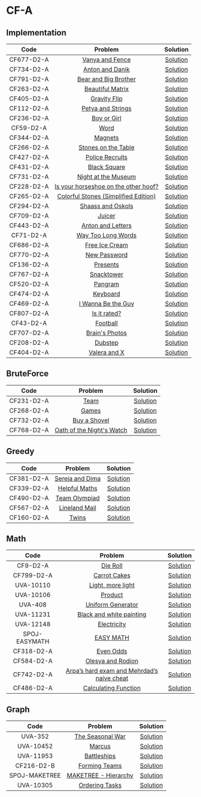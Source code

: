 # CF-A
## Implementation

| Code | Problem | Solution |
| :------------: | :------------: | :------------: |
| CF677-D2-A | [Vanya and Fence](http://codeforces.com/contest/677/problem/A) | [Solution](https://github.com/Abdelwahab07/Problem-Solving/blob/master/Arabic-Competitive-Sheet/CF-A/Implementation/vanya_and_fence.cpp) |
| CF734-D2-A | [Anton and Danik](http://codeforces.com/contest/734/problem/A) | [Solution](https://github.com/Abdelwahab07/Problem-Solving/blob/master/Arabic-Competitive-Sheet/CF-A/Implementation/anton_and_danik.py) |
| CF791-D2-A | [Bear and Big Brother](http://codeforces.com/contest/791/problem/A) | [Solution](https://github.com/Abdelwahab07/Problem-Solving/blob/master/Arabic-Competitive-Sheet/CF-A/Implementation/bear_and_big_brother.py) |
| CF263-D2-A | [Beautiful Matrix](http://codeforces.com/contest/263/problem/A) | [Solution](https://github.com/Abdelwahab07/Problem-Solving/blob/master/Arabic-Competitive-Sheet/CF-A/Implementation/bear_and_big_brother.py) |
| CF405-D2-A | [Gravity Flip](http://codeforces.com/contest/405/problem/A) | [Solution](https://github.com/Abdelwahab07/Problem-Solving/blob/master/Arabic-Competitive-Sheet/CF-A/Implementation/gravity_flip.cpp) |
| CF112-D2-A | [Petya and Strings](http://codeforces.com/contest/112/problem/A) | [Solution](https://github.com/Abdelwahab07/Problem-Solving/blob/master/Arabic-Competitive-Sheet/CF-A/Implementation/petya_and_strings.cpp) |
| CF236-D2-A | [Boy or Girl](http://codeforces.com/contest/236/problem/A) | [Solution](https://github.com/Abdelwahab07/Problem-Solving/blob/master/Arabic-Competitive-Sheet/CF-A/Implementation/boy_or_girl.py) |
| CF59-D2-A | [Word](http://codeforces.com/contest/59/problem/A) | [Solution](https://github.com/Abdelwahab07/Problem-Solving/blob/master/Arabic-Competitive-Sheet/CF-A/Implementation/word.py) |
| CF344-D2-A | [Magnets](http://codeforces.com/contest/344/problem/A) | [Solution](https://github.com/Abdelwahab07/Problem-Solving/blob/master/Arabic-Competitive-Sheet/CF-A/Implementation/magnets.cpp) |
| CF266-D2-A | [Stones on the Table](http://codeforces.com/contest/266/problem/A) | [Solution](https://github.com/Abdelwahab07/Problem-Solving/blob/master/Arabic-Competitive-Sheet/CF-A/Implementation/stones_on_the_table.cpp) |
| CF427-D2-A | [Police Recruits](http://codeforces.com/contest/427/problem/A) | [Solution](https://github.com/Abdelwahab07/Problem-Solving/blob/master/Arabic-Competitive-Sheet/CF-A/Implementation/police_recruits.cpp) |
| CF431-D2-A | [Black Square](http://codeforces.com/contest/431/problem/A) | [Solution](https://github.com/Abdelwahab07/Problem-Solving/blob/master/Arabic-Competitive-Sheet/CF-A/Implementation/black_square.cpp) |
| CF731-D2-A | [Night at the Museum](http://codeforces.com/contest/731/problem/A) | [Solution](https://github.com/Abdelwahab07/Problem-Solving/blob/master/Arabic-Competitive-Sheet/CF-A/Implementation/night_at_the_museum.cpp)|
| CF228-D2-A | [Is your horseshoe on the other hoof?](http://codeforces.com/contest/228/problem/A) | [Solution](https://github.com/Abdelwahab07/Problem-Solving/blob/master/Arabic-Competitive-Sheet/CF-A/Implementation/is_your_horseshoe_on_the_other_hoof.py)|
| CF265-D2-A | [Colorful Stones (Simplified Edition)](http://codeforces.com/contest/265/problem/A) | [Solution](https://github.com/Abdelwahab07/Problem-Solving/blob/master/Arabic-Competitive-Sheet/CF-A/Implementation/colorful_stones.cpp)|
| CF294-D2-A | [Shaass and Oskols](http://codeforces.com/contest/294/problem/A) | [Solution](https://github.com/Abdelwahab07/Problem-Solving/blob/master/Arabic-Competitive-Sheet/CF-A/Implementation/shaass_and_oskols.cpp)|
| CF709-D2-A | [Juicer](http://codeforces.com/contest/709/problem/A) | [Solution](https://github.com/Abdelwahab07/Problem-Solving/blob/master/Arabic-Competitive-Sheet/CF-A/Implementation/juicer.cpp)|
| CF443-D2-A | [Anton and Letters](http://codeforces.com/contest/443/problem/A) | [Solution](https://github.com/Abdelwahab07/Problem-Solving/blob/master/Arabic-Competitive-Sheet/CF-A/Implementation/anton_and_letters.py)|
| CF71-D2-A | [Way Too Long Words](http://codeforces.com/contest/71/problem/A) | [Solution](https://github.com/Abdelwahab07/Problem-Solving/blob/master/Arabic-Competitive-Sheet/CF-A/Implementation/way_to_long_words.py)|
| CF686-D2-A | [Free Ice Cream](http://codeforces.com/contest/686/problem/A) | [Solution](https://github.com/Abdelwahab07/Problem-Solving/blob/master/Arabic-Competitive-Sheet/CF-A/Implementation/free_ice_cream.cpp)|
| CF770-D2-A | [New Password](http://codeforces.com/contest/770/problem/A) | [Solution](https://github.com/Abdelwahab07/Problem-Solving/blob/master/Arabic-Competitive-Sheet/CF-A/Implementation/new_password.cpp)|
| CF136-D2-A | [Presents](http://codeforces.com/contest/136/problem/A) | [Solution](https://github.com/Abdelwahab07/Problem-Solving/blob/master/Arabic-Competitive-Sheet/CF-A/Implementation/presents.cpp)|
| CF767-D2-A | [Snacktower](http://codeforces.com/contest/767/problem/A) | [Solution](https://github.com/Abdelwahab07/Problem-Solving/blob/master/Arabic-Competitive-Sheet/CF-A/Implementation/snacktower.cpp)|
| CF520-D2-A | [Pangram](http://codeforces.com/contest/520/problem/A) | [Solution](https://github.com/Abdelwahab07/Problem-Solving/blob/master/Arabic-Competitive-Sheet/CF-A/Implementation/pangram.cpp)|
| CF474-D2-A | [Keyboard](http://codeforces.com/contest/474/problem/A) | [Solution](https://github.com/Abdelwahab07/Problem-Solving/blob/master/Arabic-Competitive-Sheet/CF-A/Implementation/keyboard.cpp)|
| CF469-D2-A | [I Wanna Be the Guy](http://codeforces.com/contest/469/problem/A) | [Solution](https://github.com/Abdelwahab07/Problem-Solving/blob/master/Arabic-Competitive-Sheet/CF-A/Implementation/i_wanna_be_the_guy.cpp)|
| CF807-D2-A | [Is it rated?](http://codeforces.com/contest/807/problem/A) | [Solution](https://github.com/Abdelwahab07/Problem-Solving/blob/master/Arabic-Competitive-Sheet/CF-A/Implementation/is_it_rated?.cpp)|
| CF43-D2-A | [Football](http://codeforces.com/contest/43/problem/A) | [Solution](https://github.com/Abdelwahab07/Problem-Solving/blob/master/Arabic-Competitive-Sheet/CF-A/Implementation/football.py)|
| CF707-D2-A | [Brain's Photos](http://codeforces.com/contest/707/problem/A) | [Solution](https://github.com/Abdelwahab07/Problem-Solving/blob/master/Arabic-Competitive-Sheet/CF-A/Implementation/brain_photos.py)|
| CF208-D2-A | [Dubstep](http://codeforces.com/contest/208/problem/A) | [Solution](https://github.com/Abdelwahab07/Problem-Solving/blob/master/Arabic-Competitive-Sheet/CF-A/Implementation/dubstep.py)|
| CF404-D2-A | [Valera and X](http://codeforces.com/contest/404/problem/A) | [Solution](https://github.com/Abdelwahab07/Problem-Solving/blob/master/Arabic-Competitive-Sheet/CF-A/Implementation/valera_and_x.py)|

## BruteForce
| Code | Problem | Solution |
| :------------: | :------------: | :------------: |
| CF231-D2-A | [Team](http://codeforces.com/contest/231/problem/A) | [Solution](https://github.com/Abdelwahab07/Problem-Solving/blob/master/Arabic-Competitive-Sheet/CF-A/BruteForce/team.cpp) |
| CF268-D2-A | [Games](http://codeforces.com/contest/268/problem/A) | [Solution](https://github.com/Abdelwahab07/Problem-Solving/blob/master/Arabic-Competitive-Sheet/CF-A/BruteForce/games.cpp) |
| CF732-D2-A | [Buy a Shovel](http://codeforces.com/contest/732/problem/A) | [Solution](https://github.com/Abdelwahab07/Problem-Solving/blob/master/Arabic-Competitive-Sheet/CF-A/BruteForce/buy_a_shovel.py) |
| CF768-D2-A | [Oath of the Night's Watch](http://codeforces.com/contest/768/problem/A) | [Solution](https://github.com/Abdelwahab07/Problem-Solving/blob/master/Arabic-Competitive-Sheet/CF-A/BruteForce/oath_of_the_night_watch.cpp) |

## Greedy
| Code | Problem | Solution |
| :------------: | :------------: | :------------: |
| CF381-D2-A | [Sereja and Dima](http://codeforces.com/contest/381/problem/A) | [Solution](https://github.com/Abdelwahab07/Problem-Solving/blob/master/Arabic-Competitive-Sheet/CF-A/Greedy/sereja_and_dima.cpp) |
| CF339-D2-A | [Helpful Maths](http://codeforces.com/contest/339/problem/A) | [Solution](https://github.com/Abdelwahab07/Problem-Solving/blob/master/Arabic-Competitive-Sheet/CF-A/Greedy/helpful_maths.py) |
| CF490-D2-A | [Team Olympiad](http://codeforces.com/contest/490/problem/A) | [Solution](https://github.com/Abdelwahab07/Problem-Solving/blob/master/Arabic-Competitive-Sheet/CF-A/Greedy/team_olympaid.cpp) |
| CF567-D2-A | [Lineland Mail](http://codeforces.com/contest/567/problem/A) | [Solution](https://github.com/Abdelwahab07/Problem-Solving/blob/master/Arabic-Competitive-Sheet/CF-A/Greedy/lineland_mail.cpp) |
| CF160-D2-A | [Twins](http://codeforces.com/contest/160/problem/A) | [Solution](https://github.com/Abdelwahab07/Problem-Solving/blob/master/Arabic-Competitive-Sheet/CF-A/Greedy/twins.cpp) |

## Math
| Code | Problem | Solution |
| :------------: | :------------: | :------------: |
| CF9-D2-A | [Die Roll](http://codeforces.com/contest/9/problem/A) | [Solution](https://github.com/Abdelwahab07/Problem-Solving/blob/master/Arabic-Competitive-Sheet/CF-A/Math/die_roll.cpp) |
| CF799-D2-A | [Carrot Cakes](http://codeforces.com/contest/799/problem/A) | [Solution](https://github.com/Abdelwahab07/Problem-Solving/blob/master/Arabic-Competitive-Sheet/CF-A/Math/carrot_cakes.py) |
| UVA-10110 | [Light, more light](https://onlinejudge.org/index.php?option=com_onlinejudge&Itemid=8&category=16&page=show_problem&problem=1051) | [Solution](https://github.com/Abdelwahab07/Problem-Solving/blob/master/Arabic-Competitive-Sheet/CF-A/Math/light_more_light.cpp) |
| UVA-10106 | [Product](https://onlinejudge.org/index.php?option=com_onlinejudge&Itemid=8&page=show_problem&category=0&problem=1047) | [Solution](https://github.com/Abdelwahab07/Problem-Solving/blob/master/Arabic-Competitive-Sheet/CF-A/Math/product.cpp) |
| UVA-408 | [Uniform Generator](https://onlinejudge.org/index.php?option=onlinejudge&page=show_problem&problem=349) | [Solution](https://github.com/Abdelwahab07/Problem-Solving/blob/master/Arabic-Competitive-Sheet/CF-A/Math/uniform_generator.cpp) |
| UVA-11231 | [Black and white painting](https://onlinejudge.org/index.php?option=onlinejudge&page=show_problem&problem=2172) | [Solution](https://github.com/Abdelwahab07/Problem-Solving/blob/master/Arabic-Competitive-Sheet/CF-A/Math/black_and_white_painting.cpp) |
| UVA-12148 | [Electricity](https://onlinejudge.org/index.php?option=onlinejudge&page=show_problem&problem=3300) | [Solution](https://github.com/Abdelwahab07/Problem-Solving/blob/master/Arabic-Competitive-Sheet/CF-A/Math/electricity.cpp) |
| SPOJ-EASYMATH | [EASY MATH](https://www.spoj.com/problems/EASYMATH/) | [Solution](https://github.com/Abdelwahab07/Problem-Solving/blob/master/Arabic-Competitive-Sheet/CF-A/Math/easy_math.cpp) |
| CF318-D2-A | [Even Odds](https://codeforces.com/contest/318/problem/A) | [Solution](https://github.com/Abdelwahab07/Problem-Solving/blob/master/Arabic-Competitive-Sheet/CF-A/Math/even_odds.cpp) |
| CF584-D2-A | [Olesya and Rodion](https://codeforces.com/contest/584/problem/A) | [Solution](https://github.com/Abdelwahab07/Problem-Solving/blob/master/Arabic-Competitive-Sheet/CF-A/Math/olesya_and_rodion.py) |
| CF742-D2-A | [Arpa’s hard exam and Mehrdad’s naive cheat](https://codeforces.com/contest/742/problem/A) | [Solution](https://github.com/Abdelwahab07/Problem-Solving/blob/master/Arabic-Competitive-Sheet/CF-A/Math/arpa’s_hard_exam_and_mehrdad’s_naive_cheat.py) |
| CF486-D2-A | [Calculating Function](https://codeforces.com/contest/486/problem/A) | [Solution](https://github.com/Abdelwahab07/Problem-Solving/blob/master/Arabic-Competitive-Sheet/CF-A/Math/calculating_function.py) |

## Graph
| Code | Problem | Solution |
| :------------: | :------------: | :------------: |
| UVA-352 | [The Seasonal War](https://onlinejudge.org/index.php?option=onlinejudge&page=show_problem&problem=288) | [Solution](https://github.com/Abdelwahab07/Problem-Solving/blob/master/Arabic-Competitive-Sheet/CF-A/Graph/the_seasonal_war.cpp) |
| UVA-10452 | [Marcus](https://onlinejudge.org/index.php?option=onlinejudge&page=show_problem&problem=1393) | [Solution](https://github.com/Abdelwahab07/Problem-Solving/blob/master/Arabic-Competitive-Sheet/CF-A/Graph/marcus.cpp) |
| UVA-11953 | [Battleships](https://onlinejudge.org/index.php?option=com_onlinejudge&Itemid=8&page=show_problem&problem=3104) | [Solution](https://github.com/Abdelwahab07/Problem-Solving/blob/master/Arabic-Competitive-Sheet/CF-A/Graph/battleships.cpp) |
| CF216-D2-B | [Forming Teams](https://codeforces.com/contest/216/problem/B) | [Solution](https://github.com/Abdelwahab07/Problem-Solving/blob/master/Arabic-Competitive-Sheet/CF-A/Graph/forming_teams.cpp) |
| SPOJ-MAKETREE | [MAKETREE - Hierarchy](https://www.spoj.com/problems/MAKETREE) | [Solution](https://github.com/Abdelwahab07/Problem-Solving/blob/master/Arabic-Competitive-Sheet/CF-A/Graph/maketree_hierarchy.cpp) |
| UVA-10305 | [Ordering Tasks](https://onlinejudge.org/index.php?option=onlinejudge&page=show_problem&problem=1246) | [Solution](https://github.com/Abdelwahab07/Problem-Solving/blob/master/Arabic-Competitive-Sheet/CF-A/Graph/ordering_tasks.cpp) |